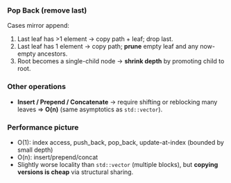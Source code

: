 ### **Pop Back (remove last)**
Cases mirror append:
1) Last leaf has >1 element → copy path + leaf; drop last.
2) Last leaf has 1 element → copy path; **prune** empty leaf and any now-empty ancestors.
3) Root becomes a single-child node → **shrink depth** by promoting child to root.

### **Other operations**
- **Insert / Prepend / Concatenate** → require shifting or reblocking many leaves ⇒ **O(n)** (same asymptotics as `std::vector`).

### **Performance picture**
- O(1): index access, push_back, pop_back, update-at-index (bounded by small depth)
- O(n): insert/prepend/concat
- Slightly worse locality than `std::vector` (multiple blocks), but **copying versions is cheap** via structural sharing.
